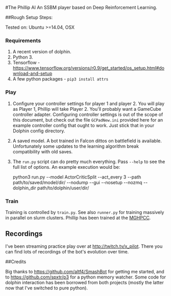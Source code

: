 #The Phillip AI
An SSBM player based on Deep Reinforcement Learning.

##Rough Setup Steps:

Tested on: Ubuntu >=14.04, OSX

### Requirements

1. A recent version of dolphin.
2. Python 3.
3. Tensorflow - https://www.tensorflow.org/versions/r0.9/get_started/os_setup.html#download-and-setup
4. A few python packages - `pip3 install attrs`

### Play

1. Configure your controller settings for player 1 and player 2. You will play as Player 1, Phillip will take Player 2. You'll probably want a GameCube controller adapter. Configuring controller settings is out of the scope of this document, but check out the file `GCPadNew.ini` provided here for an example controller config that ought to work. Just stick that in your Dolphin config directory.
2. A saved model. A bot trained in Falcon dittos on battlefield is available. Unfortunately some updates to the learning algorithm break compatibility with old saves.
3. The `run.py` script can do pretty much everything. Pass `--help` to see the full list of options. An example execution would be:

    python3 run.py --model ActorCriticSplit --act_every 3 --path path/to/saved/model/dir/ --nodump --gui --nosetup --nozmq --dolphin_dir path/to/dolphin/user/dir/

### Train

Training is controlled by `train.py`. See also `runner.py` for training massively in parallel on slurm clusters. Phillip has been trained at the [MGHPCC](http://www.mghpcc.org/).

## Recordings

I've been streaming practice play over at http://twitch.tv/x_pilot. There you can find lots of recordings of the bot's evolution over time.

##Credits

Big thanks to https://github.com/altf4/SmashBot for getting me started, and to https://github.com/spxtr/p3 for a python memory watcher. Some code for dolphin interaction has been borrowed from both projects (mostly the latter now that I've switched to pure python).
